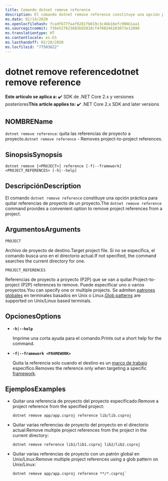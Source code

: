 ```yaml
---
title: Comando dotnet remove reference
description: El comando dotnet remove reference constituye una opción práctica para quitar las referencias entre proyectos.
ms.date: 02/14/2020
ms.openlocfilehash: fcadf677faaf9281fb019c3c4bb16efc906b1aa1
ms.sourcegitcommit: f38e527623883b92010cf4760246203073e12898
ms.translationtype: HT
ms.contentlocale: es-ES
ms.lasthandoff: 02/20/2020
ms.locfileid: "77503622"
---
```

# <a name="dotnet-remove-reference"></a><span data-ttu-id="3e0be-103">dotnet remove reference</span><span class="sxs-lookup"><span data-stu-id="3e0be-103">dotnet remove reference</span></span>

<span data-ttu-id="3e0be-104">**Este artículo se aplica a:** ✔️ SDK de .NET Core 2.x y versiones posteriores</span><span class="sxs-lookup"><span data-stu-id="3e0be-104">**This article applies to:** ✔️ .NET Core 2.x SDK and later versions</span></span>

## <a name="name"></a><span data-ttu-id="3e0be-105">NOMBRE</span><span class="sxs-lookup"><span data-stu-id="3e0be-105">Name</span></span>

<span data-ttu-id="3e0be-106">`dotnet remove reference`: quita las referencias de proyecto a proyecto.</span><span class="sxs-lookup"><span data-stu-id="3e0be-106">`dotnet remove reference` - Removes project-to-project references.</span></span>

## <a name="synopsis"></a><span data-ttu-id="3e0be-107">Sinopsis</span><span class="sxs-lookup"><span data-stu-id="3e0be-107">Synopsis</span></span>

```dotnetcli
dotnet remove [<PROJECT>] reference [-f|--framework] <PROJECT_REFERENCES> [-h|--help]
```

## <a name="description"></a><span data-ttu-id="3e0be-108">Descripción</span><span class="sxs-lookup"><span data-stu-id="3e0be-108">Description</span></span>

<span data-ttu-id="3e0be-109">El comando `dotnet remove reference` constituye una opción práctica para quitar referencias de proyecto de un proyecto.</span><span class="sxs-lookup"><span data-stu-id="3e0be-109">The `dotnet remove reference` command provides a convenient option to remove project references from a project.</span></span>

## <a name="arguments"></a><span data-ttu-id="3e0be-110">Argumentos</span><span class="sxs-lookup"><span data-stu-id="3e0be-110">Arguments</span></span>

`PROJECT`

<span data-ttu-id="3e0be-111">Archivo de proyecto de destino.</span><span class="sxs-lookup"><span data-stu-id="3e0be-111">Target project file.</span></span> <span data-ttu-id="3e0be-112">Si no se especifica, el comando busca uno en el directorio actual.</span><span class="sxs-lookup"><span data-stu-id="3e0be-112">If not specified, the command searches the current directory for one.</span></span>

`PROJECT_REFERENCES`

<span data-ttu-id="3e0be-113">Referencias de proyecto a proyecto (P2P) que se van a quitar.</span><span class="sxs-lookup"><span data-stu-id="3e0be-113">Project-to-project (P2P) references to remove.</span></span> <span data-ttu-id="3e0be-114">Puede especificar uno o varios proyectos.</span><span class="sxs-lookup"><span data-stu-id="3e0be-114">You can specify one or multiple projects.</span></span> <span data-ttu-id="3e0be-115">Se admiten [patrones globales](https://en.wikipedia.org/wiki/Glob_(programming)) en terminales basados en Unix o Linux.</span><span class="sxs-lookup"><span data-stu-id="3e0be-115">[Glob patterns](https://en.wikipedia.org/wiki/Glob_(programming)) are supported on Unix/Linux based terminals.</span></span>

## <a name="options"></a><span data-ttu-id="3e0be-116">Opciones</span><span class="sxs-lookup"><span data-stu-id="3e0be-116">Options</span></span>

- **`-h|--help`**

  <span data-ttu-id="3e0be-117">Imprime una corta ayuda para el comando.</span><span class="sxs-lookup"><span data-stu-id="3e0be-117">Prints out a short help for the command.</span></span>

- **`-f|--framework <FRAMEWORK>`**

  <span data-ttu-id="3e0be-118">Quita la referencia solo cuando el destino es un [marco de trabajo](../../standard/frameworks.md) específico.</span><span class="sxs-lookup"><span data-stu-id="3e0be-118">Removes the reference only when targeting a specific [framework](../../standard/frameworks.md).</span></span>

## <a name="examples"></a><span data-ttu-id="3e0be-119">Ejemplos</span><span class="sxs-lookup"><span data-stu-id="3e0be-119">Examples</span></span>

- <span data-ttu-id="3e0be-120">Quitar una referencia de proyecto del proyecto especificado:</span><span class="sxs-lookup"><span data-stu-id="3e0be-120">Remove a project reference from the specified project:</span></span>

  ```dotnetcli
  dotnet remove app/app.csproj reference lib/lib.csproj
  ```

- <span data-ttu-id="3e0be-121">Quitar varias referencias de proyecto del proyecto en el directorio actual:</span><span class="sxs-lookup"><span data-stu-id="3e0be-121">Remove multiple project references from the project in the current directory:</span></span>

  ```dotnetcli
  dotnet remove reference lib1/lib1.csproj lib2/lib2.csproj
  ```

- <span data-ttu-id="3e0be-122">Quitar varias referencias de proyecto con un patrón global en Unix/Linux:</span><span class="sxs-lookup"><span data-stu-id="3e0be-122">Remove multiple project references using a glob pattern on Unix/Linux:</span></span>

  ```dotnetcli
  dotnet remove app/app.csproj reference **/*.csproj`
  ```
